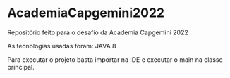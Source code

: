 # AcademiaCapgemini2022
Repositório feito para o desafio da Academia Capgemini 2022

As tecnologias usadas foram: JAVA 8

Para executar o projeto basta importar na IDE e executar o main na classe principal.
